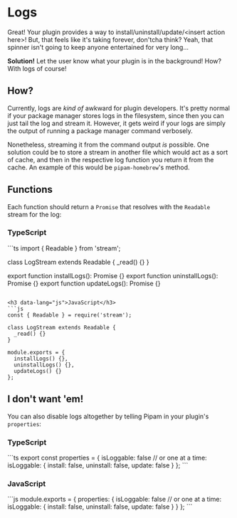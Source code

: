 # Logs

Great! Your plugin provides a way to install/uninstall/update/&lt;insert action here&gt;! But, that feels like it's taking forever, don'tcha think? Yeah, that spinner isn't going to keep anyone entertained for very long...

**Solution!** Let the user know what your plugin is in the background! How? With logs of course!

## How?

Currently, logs are *kind of* awkward for plugin developers. It's pretty normal if your package manager stores logs in the filesystem, since then you can just tail the log and stream it. However, it gets weird if your logs are simply the output of running a package manager command verbosely.

Nonetheless, streaming it from the command output *is* possible. One solution could be to store a stream in another file which would act as a sort of cache, and then in the respective log function you return it from the cache. An example of this would be `pipam-homebrew`'s method.

## Functions

Each function should return a `Promise` that resolves with the `Readable` stream for the log:

<h3 data-lang="ts">TypeScript</h3>
```ts
import { Readable } from 'stream';

class LogStream extends Readable {
  _read() {}
}

export function installLogs(): Promise<LogStream> {}
export function uninstallLogs(): Promise<LogStream> {}
export function updateLogs(): Promise<LogStream> {}
```

<h3 data-lang="js">JavaScript</h3>
```js
const { Readable } = require('stream');

class LogStream extends Readable {
  _read() {}
}

module.exports = {
  installLogs() {},
  uninstallLogs() {},
  updateLogs() {}
};
```

## I don't want 'em!

You can also disable logs altogether by telling Pipam in your plugin's `properties`:

<h3 data-lang="ts">TypeScript</h3>
```ts
export const properties = {
  isLoggable: false
  // or one at a time:
  isLoggable: {
    install: false,
    uninstall: false,
    update: false
  }
};
```

<h3 data-lang="js">JavaScript</h3>
```js
module.exports = {
  properties: {
    isLoggable: false
    // or one at a time:
    isLoggable: {
      install: false,
      uninstall: false,
      update: false
    }
  }
};
```
